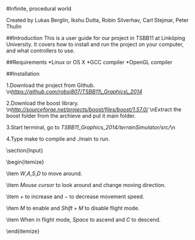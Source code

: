 #Infinite, procedural world

Created by
Lukas Berglin, Ikshu Dutta, Robin Silverhav, Carl Stejmar, Peter Thulin

##Introduction
This is a user guide for our project in TSBB11 at Linköping University. It covers how to install and run the project on your computer, and what controllers to use.

##Requirements
*Linux or OS X 
*GCC compiler
*OpenGL compiler

##Installation

1.Download the project from Github. \n*https://github.com/robsi807/TSBB11\_Graphics\_2014*

2.Download the boost library. \n*http://sourceforge.net/projects/boost/files/boost/1.57.0/*
\nExtract the boost folder from the archieve and put it main folder. 

3.Start terminal, go to *TSBB11\_Graphics\_2014/terrainSimulator/src/*\n

4.Type make to compile and ./main to run.


\section{Input}

\begin{itemize}

\item $W$,$A$,$S$,$D$ to move around.

\item $Mouse$ $cursor$ to look around and change moving direction.

\item $+$ to increase and $-$ to decrease movement speed.

\item $M$ to enable and $Shift + M$ to disable flight mode.

\item When in flight mode, $Space$ to ascend and $C$ to descend.

\end{itemize}
